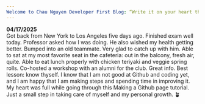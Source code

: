 ```yaml
---
Welcome to Chau Nguyen Developer First Blog: “Write it on your heart that every day is the best day in the year.” — Ralph Waldo Emerson
---
```


**04/17/2025**  
Got back from New York to Los Angeles five days ago. Finished exam well today. Professor asked how I was doing. He also wished my health getting better. Bumped into an old teammate. Very glad to catch up with him. Able to sat at my most favorite seat in the cafeteria: out in the balcony, fresh air, quite. Able to eat lunch properly with chicken teriyaki and veggie spring rolls. Co-hosted a workshop with an alumni for the club. Great info. Best lesson: know thyself. I know that I am not good at Github and coding yet, and I am happy that I am making steps and spending time in improving it. My heart was full while going through this Making a Github page tutorial. Just a small step in taking care of myself and my personal growth. 🪴
